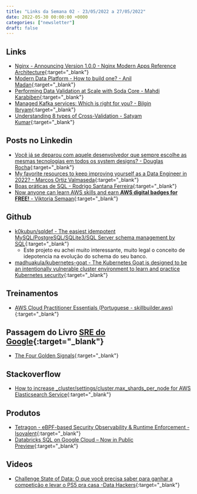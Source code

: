 ```yaml
---
title: "Links da Semana 02 - 23/05/2022 a 27/05/2022"
date: 2022-05-30 00:00:00 +0000
categories: ["newsletter"]
draft: false
---
```



## Links

- [Nginx - Announcing Version 1.0.0 - Nginx Modern Apps Reference Architecture](https://www.nginx.com/blog/announcing-version-1-0-0-nginx-modern-apps-reference-architecture){:target="_blank"}
- [Modern Data Platform - How to build one? - Anil Madan](https://www.linkedin.com/pulse/modern-data-platform-how-build-one-anil-madan/){:target="_blank"}
- [Performing Data Validation at Scale with Soda Core - Mahdi Karabiben](https://towardsdatascience.com/performing-data-validation-at-scale-with-soda-core-825267bb4714){:target="_blank"}
- [Managed Kafka services: Which is right for you? - Bilgin Ibryam](https://developers.redhat.com/articles/2022/05/24/managed-kafka-services-which-right-you#){:target="_blank"}
- [Understanding 8 types of Cross-Validation - Satyam Kumar](https://towardsdatascience.com/understanding-8-types-of-cross-validation-80c935a4976d){:target="_blank"}

## Posts no Linkedin

- [Você já se deparou com aquele desenvolvedor que sempre escolhe as mesmas tecnologias em todos os system designs? - Douglas Rocha](https://www.linkedin.com/feed/update/urn:li:activity:6935622444896444416/){:target="_blank"}
- [My favorite resources to keep improving yourself as a Data Engineer in 2022? - Marcos Ortiz Valmaseda](https://www.linkedin.com/posts/mlortiz_learning-spark-lightning-fast-data-analytics-activity-6933153779814940672-MyL0/?utm_source=linkedin_share&utm_medium=android_app){:target="_blank"}
- [Boas práticas de SQL - Rodrigo Santana Ferreira](https://www.linkedin.com/posts/rodrigo-santana-ferreira-0ab041128_dataengineering-datascience-sql-activity-6934862163161268224-Kp1E/?utm_source=linkedin_share&utm_medium=android_app){:target="_blank"}
- [Now anyone can learn AWS skills and earn **AWS digital badges for FREE!** - Viktoria Semaan](https://www.linkedin.com/posts/semaan_cloudcomputing-aws-awstraining-activity-6935049171401891840-x3Tj/?utm_source=linkedin_share&utm_medium=android_app){:target="_blank"}

## Github

- [k0kubun/sqldef - The easiest idempotent MySQL/PostgreSQL/SQLite3/SQL Server schema management by SQL](https://github.com/k0kubun/sqldef){:target="_blank"}
  - Este projeto eu achei muito interessante, muito legal o conceito de idepotencia na evolução do schema do seu banco.
- [madhuakula/kubernetes-goat - The Kubernetes Goat is designed to be an intentionally vulnerable cluster environment to learn and practice Kubernetes security](https://github.com/madhuakula/kubernetes-goat){:target="_blank"}

## Treinamentos

- [AWS Cloud Practitioner Essentials (Portuguese - skillbuilder.aws)](https://explore.skillbuilder.aws/learn/course/internal/view/elearning/8287/aws-cloud-practitioner-essentials-portuguese?trk=2f8b0b52-91c9-4796-969e-929f02a41dc5&sc_channel=el&utm_medium=social&utm_source=linktree&utm_campaign=%23bondedaaws%20-%20treinamento%20fundamental%20-%20aws%20cloud%20practitioner%20essentials%20){:target="_blank"}

## Passagem do Livro [SRE do Google](https://sre.google/sre-book/table-of-contents/){:target="_blank"}

- [The Four Golden Signals](https://sre.google/sre-book/monitoring-distributed-systems/#xref_monitoring_golden-signals){:target="_blank"}

## Stackoverflow

- [How to increase _cluster/settings/cluster.max_shards_per_node for AWS Elasticsearch Service](https://stackoverflow.com/questions/63700998/how-to-increase-cluster-settings-cluster-max-shards-per-node-for-aws-elasticsea){:target="_blank"}

## Produtos

- [Tetragon - eBPF-based Security Observability & Runtime Enforcement - Isovalent](https://isovalent.com/blog/post/2022-05-16-tetragon){:target="_blank"}
- [Databricks SQL on Google Cloud – Now in Public Preview](https://databricks.com/blog/2022/04/25/introducing-databricks-sql-on-google-cloud-now-in-public-preview.html?utm_source=bambu&utm_medium=social&utm_campaign=advocacy&blaid=3039482){:target="_blank"}

## Videos

- [Challenge State of Data: O que você precisa saber para ganhar a competição e levar o PS5 pra casa -Data Hackers](https://www.youtube.com/watch?v=1VF-g1ySSVA){:target="_blank"}
